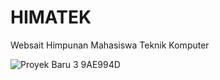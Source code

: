 # HIMATEK
Websait Himpunan Mahasiswa Teknik Komputer 

![Proyek Baru 3  9AE994D](https://github.com/Nugraa21/HIMATEK/assets/150422561/c6d096d4-af04-4b8e-bee9-631cf4974c1d)
